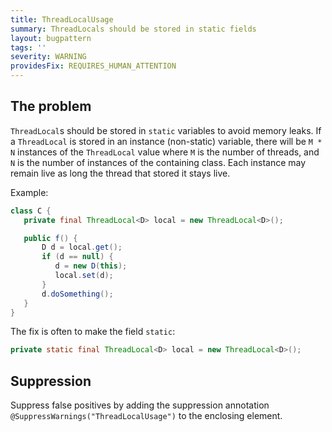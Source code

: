```yaml
---
title: ThreadLocalUsage
summary: ThreadLocals should be stored in static fields
layout: bugpattern
tags: ''
severity: WARNING
providesFix: REQUIRES_HUMAN_ATTENTION
---
```


<!--
*** AUTO-GENERATED, DO NOT MODIFY ***
To make changes, edit the @BugPattern annotation or the explanation in docs/bugpattern.
-->

## The problem
`ThreadLocal`s should be stored in `static` variables to avoid memory leaks. If
a `ThreadLocal` is stored in an instance (non-static) variable, there will be
<code>M \* N</code> instances of the `ThreadLocal` value where `M` is the number
of threads, and `N` is the number of instances of the containing class. Each
instance may remain live as long the thread that stored it stays live.

Example:

```java
class C {
   private final ThreadLocal<D> local = new ThreadLocal<D>();

   public f() {
       D d = local.get();
       if (d == null) {
          d = new D(this);
          local.set(d);
       }
       d.doSomething();
   }
}
```

The fix is often to make the field `static`:

```java
private static final ThreadLocal<D> local = new ThreadLocal<D>();
```

## Suppression
Suppress false positives by adding the suppression annotation `@SuppressWarnings("ThreadLocalUsage")` to the enclosing element.

